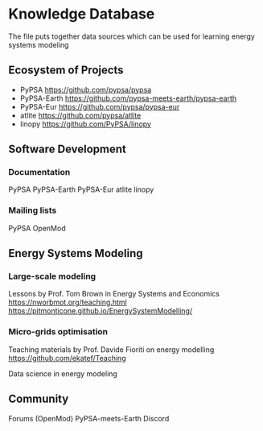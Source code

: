 # Knowledge Database
The file puts together data sources which can be used for learning energy systems modeling

## Ecosystem of Projects
- PyPSA https://github.com/pypsa/pypsa
- PyPSA-Earth https://github.com/pypsa-meets-earth/pypsa-earth
- PyPSA-Eur https://github.com/pypsa/pypsa-eur
- atlite https://github.com/pypsa/atlite
- linopy https://github.com/PyPSA/linopy

## Software Development
### Documentation
PyPSA
PyPSA-Earth
PyPSA-Eur
atlite
linopy

### Mailing lists
PyPSA
OpenMod

## Energy Systems Modeling
### Large-scale modeling

Lessons by Prof. Tom Brown in Energy Systems and Economics
https://nworbmot.org/teaching.html
https://pitmonticone.github.io/EnergySystemModelling/

### Micro-grids optimisation
Teaching materials by Prof. Davide Fioriti on energy modelling
https://github.com/ekatef/Teaching

Data science in energy modeling

## Community
Forums (OpenMod)
PyPSA-meets-Earth Discord